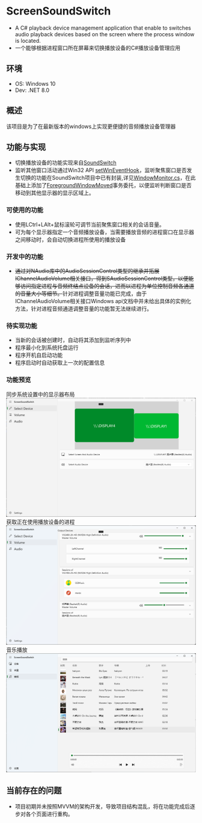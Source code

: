 # ScreenSoundSwitch
- A C#  playback device management application that enable to switches audio playback devices based on the screen where the process window is located.
- 一个能够根据进程窗口所在屏幕来切换播放设备的C#播放设备管理应用
## 环境
- OS: Windows 10
- Dev: .NET 8.0
## 概述
该项目是为了在最新版本的windows上实现更便捷的音频播放设备管理器
## 功能与实现
- 切换播放设备的功能实现来自[SoundSwitch](https://github.com/Belphemur/SoundSwitch/tree/dev/SoundSwitch)
- 监听其他窗口活动通过Win32 API [setWinEventHook](https://learn.microsoft.com/zh-cn/windows/win32/api/winuser/nf-winuser-setwineventhook)，监听聚焦窗口是否发生切换的功能在SoundSwitch项目中已有封装,详见[WindowMonitor.cs](https://github.com/Belphemur/SoundSwitch/blob/dev/SoundSwitch.Audio.Manager/WindowMonitor.cs)，在此基础上添加了[ForegroundWindowMoved](https://github.com/Lingwuxin/ScreenSoundSwitch/blob/master/SoundSwitch.Audio.Manager/WindowMonitor.cs)事务委托，以便监听判断窗口是否移动到其他显示器的显示区域上。
### 可使用的功能
- 使用LCtrl+LAlt+鼠标滚轮可调节当前聚焦窗口相关的会话音量。
- 可为每个显示器指定一个音频播放设备，当需要播放音频的进程窗口在显示器之间移动时，会自动切换进程所使用的播放设备
### 开发中的功能
- <del>通过对NAudio库中的AudioSessionControl类型的继承并拓展IChannelAudioVolume相关接口，得到SAudioSessionControl类型，以便能够访问指定进程与音频终结点设备的会话，进而以进程为单位控制音频各通道的音量大小等细节。</del>针对进程调整音量功能已完成，由于IChannelAudioVolume相关接口Windows api文档中并未给出具体的实例化方法，针对进程音频通道调整音量的功能暂无法继续进行。
### 待实现功能
- 当新的会话被创建时，自动将其添加到监听序列中
- 程序最小化到系统托盘运行
- 程序开机自启动功能
- 程序启动时自动获取上一次的配置信息
### 功能预览
同步系统设置中的显示器布局
![alt text](image-5.png)
获取正在使用播放设备的进程
![alt text](image-6.png)
音乐播放
![alt text](image.png)
## 当前存在的问题
- 项目初期并未按照MVVM的架构开发，导致项目结构混乱，将在功能完成后逐步对各个页面进行重构。